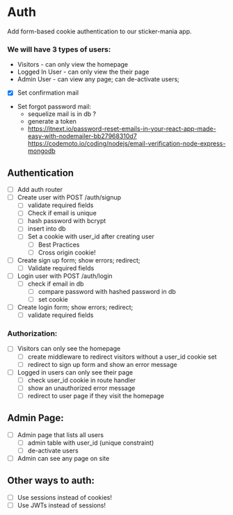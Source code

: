 # Auth

Add form-based cookie authentication to our sticker-mania app.

### We will have 3 types of users:
* Visitors - can only view the homepage
* Logged In User - can only view the their page
* Admin User - can view any page; can de-activate users;

* [X] Set confirmation mail
* Set forgot password mail:
	* sequelize mail is in db ?
	* generate a token
	* https://itnext.io/password-reset-emails-in-your-react-app-made-easy-with-nodemailer-bb27968310d7
https://codemoto.io/coding/nodejs/email-verification-node-express-mongodb
## Authentication
* [ ] Add auth router
* [ ] Create user with POST /auth/signup
	* [ ] validate required fields
	* [ ] Check if email is unique
	* [ ] hash password with bcrypt
	* [ ] insert into db
	* [ ] Set a cookie with user_id after creating user
		* [ ] Best Practices
		* [ ] Cross origin cookie!
* [ ] Create sign up form; show errors; redirect;
	* [ ] Validate required fields
* [ ] Login user with POST /auth/login
	* [ ] check if email in db
		* [ ] compare password with hashed password in db
		* [ ] set cookie
* [ ] Create login form; show errors; redirect;
 	* [ ] validate required fields

### Authorization:
* [ ] Visitors can only see the homepage
	* [ ] create middleware to redirect visitors without a user_id cookie set
	* [ ] redirect to sign up form and show an error message
* [ ] Logged in users can only see their page
	* [ ] check user_id cookie in route handler
 	* [ ] show an unauthorized error message
	* [ ] redirect to user page if they visit the homepage

## Admin Page:
* [ ] Admin page that lists all users
	* [ ] admin table with user_id (unique constraint)
	* [ ] de-activate users
* [ ] Admin can see any page on site

## Other ways to auth:
* [ ] Use sessions instead of cookies!
* [ ] Use JWTs instead of sessions!
